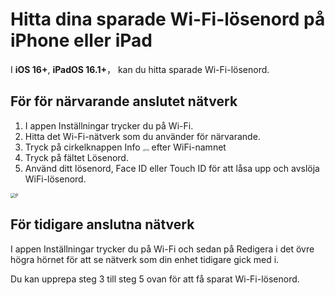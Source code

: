 # Hitta dina sparade Wi-Fi-lösenord på iPhone eller iPad

I **iOS 16+**, **iPadOS 16.1+**， kan du hitta sparade Wi-Fi-lösenord.

## För för närvarande anslutet nätverk

1. I appen Inställningar trycker du på Wi-Fi.
2. Hitta det Wi-Fi-nätverk som du använder för närvarande.
3. Tryck på cirkelknappen Info <img src="https://support.apple.com/library/content/dam/edam/applecare/images/en_US/iOS/ios-16-info-circle-blue-hollow.png" alt="img" style="zoom:25%;" /> efter WiFi-namnet
4. Tryck på fältet Lösenord.
5. Använd ditt lösenord, Face ID eller Touch ID för att låsa upp och avslöja WiFi-lösenord.

<img src="https://support.apple.com/library/content/dam/edam/applecare/images/en_US/iOS/ios-16-iphone-14-pro-wifi-name-more-info-password-on-tap.png" alt="P" style="zoom:50%;" />



## För tidigare anslutna nätverk

I appen Inställningar trycker du på Wi-Fi och sedan på Redigera i det övre högra hörnet för att se nätverk som din enhet tidigare gick med i.

Du kan upprepa steg 3 till steg 5 ovan för att få sparat Wi-Fi-lösenord.







